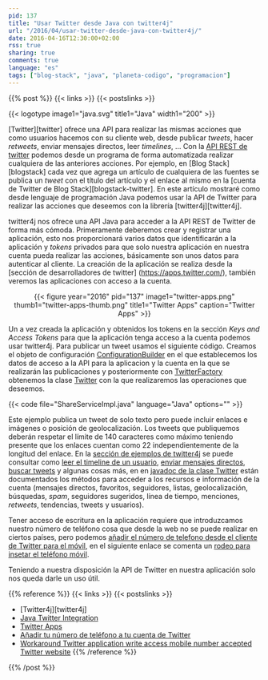 ```yaml
---
pid: 137
title: "Usar Twitter desde Java con twitter4j"
url: "/2016/04/usar-twitter-desde-java-con-twitter4j/"
date: 2016-04-16T12:30:00+02:00
rss: true
sharing: true
comments: true
language: "es"
tags: ["blog-stack", "java", "planeta-codigo", "programacion"]
---
```


{{% post %}}
{{< links >}}
{{< postslinks >}}

{{< logotype image1="java.svg" title1="Java" width1="200" >}}

[Twitter][twitter] ofrece una API para realizar las mismas acciones que como usuarios hacemos con su cliente web, desde publicar _tweets_, hacer _retweets_, enviar mensajes directos, leer _timelines_, ... Con la [API REST de twitter](https://dev.twitter.com/rest/public) podemos desde un programa de forma automatizada realizar cualquiera de las anteriores acciones. Por ejemplo, en [Blog Stack][blogstack] cada vez que agrega un artículo de cualquiera de las fuentes se publica un _tweet_ con el título del artículo y el enlace al mismo en la [cuenta de Twitter de Blog Stack][blogstack-twitter]. En este artículo mostraré como desde lenguaje de programación Java podemos usar la API de Twitter para realizar las acciones que deseemos con la librería [twitter4j][twitter4j].

twitter4j nos ofrece una API Java para acceder a la API REST de Twitter de forma más cómoda. Primeramente deberemos crear y registrar una aplicación, esto nos proporcionará varios datos que identificarán a la aplicación y _tokens_ privados para que solo nuestra aplicación en nuestra cuenta pueda realizar las acciones, básicamente son unos datos para autenticar al cliente. La creación de la aplicación se realiza desde la [sección de desarrolladores de twitter] (https://apps.twitter.com/), también veremos las aplicaciones con acceso a la cuenta.

<div class="media" style="text-align: center;">
    {{< figure year="2016" pid="137"
        image1="twitter-apps.png" thumb1="twitter-apps-thumb.png" title1="Twitter Apps"
        caption="Twitter Apps" >}}
</div>

Un a vez creada la aplicación y obtenidos los tokens en la sección _Keys and Access Tokens_ para que la aplicación tenga acceso a la cuenta podemos usar twitter4j. Para publicar un tweet usamos el siguiente código. Creamos el objeto de configuración [ConfigurationBuilder](http://twitter4j.org/javadoc/twitter4j/conf/ConfigurationBuilder.html) en el que establecemos los datos de acceso a la API para la aplicacion y la cuenta en la que se realizarán las publicaciones y posteriormente con [TwitterFactory](http://twitter4j.org/javadoc/twitter4j/TwitterFactory.html) obtenemos la clase [Twitter](http://twitter4j.org/javadoc/twitter4j/Twitter.html) con la que realizaremos las operaciones que deseemos.

{{< code file="ShareServiceImpl.java" language="Java" options="" >}}

Este ejemplo publica un tweet de solo texto pero puede incluir enlaces e imágenes o posición de geolocalización. Los tweets que publiquemos deberán respetar el límite de 140 caracteres como máximo teniendo presente que los enlaces cuentan como 22 independientemente de la longitud del enlace. En la [sección de ejemplos de twitter4j](http://twitter4j.org/en/code-examples.html) se puede consultar como [leer el timeline de un usuario](http://twitter4j.org/en/code-examples.html#gettingTimeline), [enviar mensajes directos](http://twitter4j.org/en/code-examples.html#directMessage), [buscar tweets](http://twitter4j.org/en/code-examples.html#directMessage) y algunas cosas más, en en [javadoc de la clase Twitter](http://twitter4j.org/javadoc/twitter4j/Twitter.html) están documentados los métodos para acceder a los recursos e información de la cuenta  (mensajes directos, favoritos, seguidores, listas, geolocalización, búsquedas, _spam_, seguidores sugeridos, línea de tiempo, menciones, _retweets_, tendencias, tweets y usuarios).

Tener acceso de escritura en la aplicación requiere que introduzcamos nuestro número de teléfono cosa que desde la web no se puede realizar en ciertos países, pero podemos [añadir el número de telefono desde el cliente de Twitter para el móvil](https://support.twitter.com/articles/365327#), en el siguiente enlace se comenta un [rodeo para insetar el teléfono móvil](http://meberhard.me/workaround-twitter-application-write-access-mobile-number-accepted-twitter-website/).

Teniendo a nuestra disposición la API de Twitter en nuestra aplicación solo nos queda darle un uso útil.

{{% reference %}}
{{< links >}}
{{< postslinks >}}
* [Twitter4j][twitter4j]
* [Java Twitter Integration](https://java.dzone.com/articles/java-twitter-integration)
* [Twitter Apps](https://dev.twitter.com/apps)
* [Añadir tu número de teléfono a tu cuenta de Twitter](https://support.twitter.com/articles/365327#)
* [Workaround Twitter application write access mobile number accepted Twitter website](http://meberhard.me/workaround-twitter-application-write-access-mobile-number-accepted-twitter-website/)
{{% /reference %}}

{{% /post %}}
